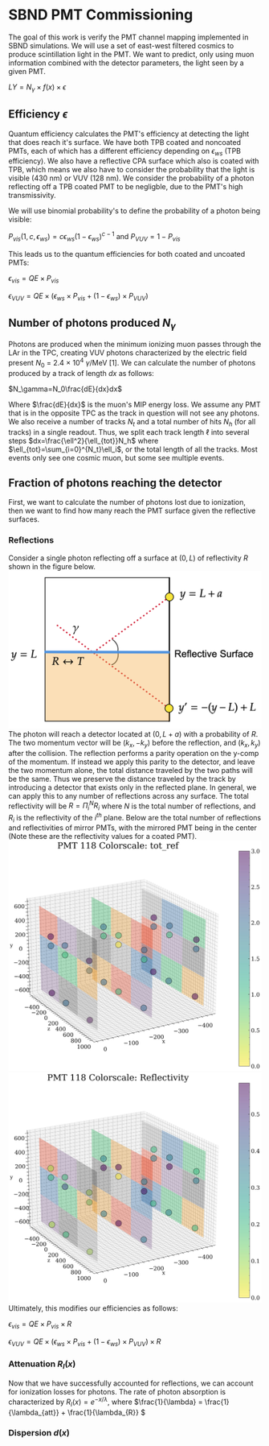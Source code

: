 # SBND PMT Commissioning

The goal of this work is verify the PMT channel mapping implemented in SBND simulations. We will use a set of east-west filtered cosmics to produce scintillation light in the PMT. We want to predict, only using muon information combined with the detector parameters, the light seen by a given PMT.

$LY = N_\gamma \times f(x) \times \epsilon$

## Efficiency $\epsilon$
Quantum efficiency calculates the PMT's efficiency at detecting the light that does reach it's surface. We have both TPB coated and noncoated PMTs, each of which has a different efficiency depending on $\epsilon_{ws}$ (TPB efficiency). We also have a reflective CPA surface which also is coated with TPB, which means we also have to consider the probability that the light is visible (430 nm) or VUV (128 nm). We consider the probability of a photon reflecting off a TPB coated PMT to be negligble, due to the PMT's high transmissivity. 

We will use binomial probability's to define the probability of a photon being visible:


$P_{vis}(1,c,\epsilon_{ws}) = c \epsilon_{ws} (1-\epsilon_{ws})^{c-1}$ and $P_{VUV} = 1-P_{vis}$


This leads us to the quantum efficiencies for both coated and uncoated PMTs:

$\epsilon_{vis} = QE \times P_{vis}$

$\epsilon_{VUV} = QE\times (\epsilon_{ws} \times P_{vis} + (1-\epsilon_{ws}) \times P_{VUV})$


## Number of photons produced $N_\gamma$
Photons are produced when the minimum ionizing muon passes through the LAr in the TPC, creating VUV photons characterized by the electric field present $N_0$ = 2.4 $\times$ 10$^4$ $\gamma$/MeV [1]. We can calculate the number of photons produced by a track of length $dx$ as follows:

$N_\gamma=N_0\frac{dE}{dx}dx$

Where $\frac{dE}{dx}$ is the muon's MIP energy loss. We assume any PMT that is in the opposite TPC as the track in question will not see any photons. We also receive a number of tracks $N_t$ and a total number of hits $N_h$ (for all tracks) in a single readout. Thus, we split each track length $\ell$ into several steps $dx=\frac{\ell^2}{\ell_{tot}}N_h$ where $\ell_{tot}=\sum_{i=0}^{N_t}\ell_i$, or the total length of all the tracks. Most events only see one cosmic muon, but some see multiple events.

## Fraction of photons reaching the detector
First, we want to calculate the number of photons lost due to ionization, then we want to find how many reach the PMT surface given the reflective surfaces.
### Reflections
Consider a single photon reflecting off a surface at $(0,L)$ of reflectivity $R$ shown in the figure below.
![reflection](/Images/reflection.png)
The photon will reach a detector located at $(0,L+a)$ with a probability of $R$. The two momentum vector will be $(k_x,-k_y)$ before the reflection, and $(k_x,k_y)$ after the collision. The reflection performs a parity operation on the y-comp of the momentum. If instead we apply this parity to the detector, and leave the two momentum alone, the total distance traveled by the two paths will be the same. Thus we preserve the distance traveled by the track by introducing a detector that exists only in the reflected plane. In general, we can apply this to any number of reflections across any surface. The total reflectivity will be $R=\Pi_i^NR_i$ where $N$ is the total number of reflections, and $R_i$ is the reflectivity of the $i^{th}$ plane. Below are the total number of reflections and reflectivities of mirror PMTs, with the mirrored PMT being in the center (Note these are the reflectivity values for a coated PMT).
![coated_ref](/Plots/PMT118ckey__tot_ref.jpg)
![coated_ref](/Plots/PMT118ckey__Reflectivity.jpg)
Ultimately, this modifies our efficiencies as follows: 

$\epsilon_{vis} = QE \times P_{vis} \times R$

$\epsilon_{VUV} = QE\times (\epsilon_{ws} \times P_{vis} + (1-\epsilon_{ws}) \times P_{VUV}) \times R$ 


### Attenuation $R_I(x)$
Now that we have successfully accounted for reflections, we can account for ionization losses for photons. The rate of photon absorption is characterized by $R_I(x)=e^{-x/\lambda}$, where $\frac{1}{\lambda} = \frac{1}{\lambda_{att}} + \frac{1}{\lambda_{R}} $

### Dispersion $d(x)$








